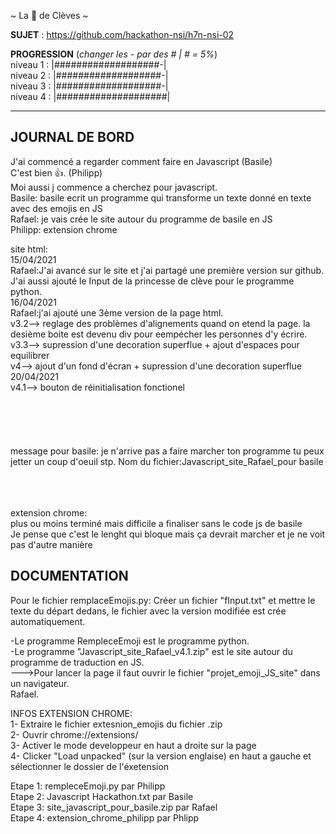 ~ La 👸 de Clèves ~

**SUJET** : https://github.com/hackathon-nsi/h7n-nsi-02

**PROGRESSION** (*changer les - par des # | # = 5%*)<br />
niveau 1 : |###################-|<br />
niveau 2 : |###################-|<br />
niveau 3 : |###################-|<br />
niveau 4 : |####################|<br />

<hr />
<!-- ne pas effacer les lignes ci-dessus et mettre à jour la progression régulièrement -->

## JOURNAL DE BORD
J'ai commencé a regarder comment faire en Javascript (Basile)<br />
C'est bien 👍. (Philipp)<br />
Moi aussi j commence a cherchez pour javascript.<br />
Basile: basile ecrit un programme qui transforme un texte donné en texte avec des emojis en JS<br />
Rafael: je vais crée le site autour du programme de basile en JS<br />
Philipp: extension chrome<br />

site html:<br />
       15/04/2021<br />
       Rafael:J'ai avancé sur le site et j'ai partagé une première version sur github.<br />
              J'ai aussi ajouté le Input de la princesse de clève pour le programme python. <br />
       16/04/2021<br />
       Rafael:j'ai ajouté une 3ème version de la page html.<br />
       v3.2--> reglage des problèmes d'alignements quand on etend la page. la desième boite est devenu div pour eempécher les personnes d'y écrire.<br />
       v3.3--> supression d'une decoration superflue + ajout d'espaces pour equilibrer<br />
       v4--> ajout d'un fond d'écran + supression d'une decoration superflue<br />
       20/04/2021<br />
       v4.1--> bouton de réinitialisation fonctionel<br />
  </br>    
 </br>      
 </br>
 message pour basile: je n'arrive pas a faire marcher ton programme tu peux jetter un coup d'oeuil stp. Nom du fichier:Javascript_site_Rafael_pour basile</br>
 </br>
 </br>
 </br>
       
extension chrome:<br />
plus ou moins terminé mais difficile a finaliser sans le code js de basile<br />
Je pense que c'est le lenght qui bloque mais ça devrait marcher et je ne voit pas d'autre manière<br/>

## DOCUMENTATION
Pour le fichier remplaceEmojis.py: Créer un fichier "fInput.txt" et mettre le texte du départ dedans, le fichier avec la version modifiée est crée automatiquement.<br />


-Le programme RempleceEmoji est le programme python.<br />
-Le programme "Javascript_site_Rafael_v4.1.zip" est le site autour du programme de traduction en JS.<br />
--->Pour lancer la page il faut ouvrir le fichier "projet_emoji_JS_site" dans un navigateur.<br />
Rafael.<br />

INFOS EXTENSION CHROME:<br />
1- Extraire le fichier extesnion_emojis du fichier .zip<br />
2- Ouvrir chrome://extensions/ <br />
3- Activer le mode developpeur en haut a droite sur la page <br />
4- Clicker "Load unpacked" (sur la version englaise) en haut a gauche et sélectionner le dossier de l'éxetension <br /> 

Etape 1: rempleceEmoji.py par Philipp <br />
Etape 2: Javascript Hackathon.txt par Basile<br />
Etape 3: site_javascript_pour_basile.zip par Rafael<br />
Etape 4: extension_chrome_philipp par Phlipp<br />
